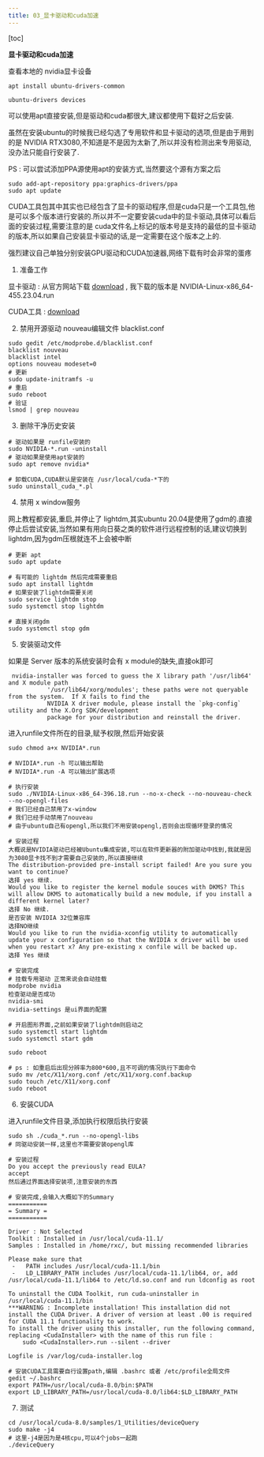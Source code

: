 ```yaml
---
title: 03_显卡驱动和cuda加速
---
```


[toc]


**显卡驱动和cuda加速**

查看本地的 nvidia显卡设备

`apt install ubuntu-drivers-common`

`ubuntu-drivers devices`

可以使用apt直接安装,但是驱动和cuda都很大,建议都使用下载好之后安装.

虽然在安装ubuntu的时候我已经勾选了专用软件和显卡驱动的选项,但是由于用到的是 NVIDIA RTX3080,不知道是不是因为太新了,所以并没有检测出来专用驱动,没办法只能自行安装了.

PS : 可以尝试添加PPA源使用apt的安装方式,当然要这个源有方案之后

``` shell
sudo add-apt-repository ppa:graphics-drivers/ppa
sudo apt update
```

CUDA工具包其中其实也已经包含了显卡的驱动程序,但是cuda只是一个工具包,他是可以多个版本进行安装的.所以并不一定要安装cuda中的显卡驱动,具体可以看后面的安装过程,需要注意的是 cuda文件名上标记的版本号是支持的最低的显卡驱动的版本,所以如果自己安装显卡驱动的话,是一定需要在这个版本之上的.

强烈建议自己单独分别安装GPU驱动和CUDA加速器,网络下载有时会非常的蛋疼

1. 准备工作

显卡驱动 : 从官方网站下载 [download](https://www.nvidia.cn/geforce/drivers/) , 我下载的版本是 NVIDIA-Linux-x86_64-455.23.04.run

CUDA工具 : [download](https://developer.nvidia.com/cuda-downloads?target_os=Linux&target_arch=x86_64&target_distro=Ubuntu&target_version=2004&target_type=runfilelocal)
	
2. 禁用开源驱动 nouveau编辑文件 blacklist.conf

``` shell
sudo gedit /etc/modprobe.d/blacklist.conf
blacklist nouveau
blacklist intel
options nouveau modeset=0
# 更新
sudo update-initramfs -u
# 重启
sudo reboot
# 验证
lsmod | grep nouveau
```

3. 删除干净历史安装

``` shell
# 驱动如果是 runfile安装的
sudo NVIDIA-*.run -uninstall
# 驱动如果是使用apt安装的
sudo apt remove nvidia*

# 卸载CUDA,CUDA默认是安装在 /usr/local/cuda-*下的
sudo uninstall_cuda_*.pl
```
	
4. 禁用 x window服务

网上教程都安装,重启,并停止了 lightdm,其实ubuntu 20.04是使用了gdm的.直接停止后尝试安装,当然如果有用向日葵之类的软件进行远程控制的话,建议切换到lightdm,因为gdm压根就连不上会被中断
``` shell
# 更新 apt
sudo apt update

# 有可能的 lightdm 然后完成需要重启
sudo apt install lightdm 
# 如果安装了lightdm需要关闭
sudo service lightdm stop
sudo systemctl stop lightdm

# 直接关闭gdm
sudo systemctl stop gdm
```
	
5. 安装驱动文件

如果是  Server 版本的系统安装时会有 x module的缺失,直接ok即可

```
 nvidia-installer was forced to guess the X library path '/usr/lib64' and X module path
           '/usr/lib64/xorg/modules'; these paths were not queryable from the system.  If X fails to find the
           NVIDIA X driver module, please install the `pkg-config` utility and the X.Org SDK/development
           package for your distribution and reinstall the driver.
```
	
进入runfile文件所在的目录,赋予权限,然后开始安装
``` shell
sudo chmod a+x NVIDIA*.run

# NVIDIA*.run -h 可以输出帮助
# NVIDIA*.run -A 可以输出扩展选项

# 执行安装
sudo ./NVIDIA-Linux-x86_64-396.18.run --no-x-check --no-nouveau-check --no-opengl-files 
# 我们已经自己禁用了x-window
# 我们已经手动禁用了nouveau
# 由于ubuntu自己有opengl,所以我们不用安装opengl,否则会出现循环登录的情况

# 安装过程
大概说是NVIDIA驱动已经被Ubuntu集成安装,可以在软件更新器的附加驱动中找到,我就是因为3080显卡找不到才需要自己安装的,所以直接继续
The distribution-provided pre-install script failed! Are you sure you want to continue?
选择 yes 继续.
Would you like to register the kernel module souces with DKMS? This will allow DKMS to automatically build a new module, if you install a different kernel later?
选择 No 继续.
是否安装 NVIDIA 32位兼容库
选择NO继续
Would you like to run the nvidia-xconfig utility to automatically update your x configuration so that the NVIDIA x driver will be used when you restart x? Any pre-existing x confile will be backed up.
选择 Yes 继续

# 安装完成
# 挂载专用驱动 正常来说会自动挂载
modprobe nvidia
检查驱动是否成功
nvidia-smi
nvidia-settings 是ui界面的配置

# 开启图形界面,之前如果安装了lightdm则启动之
sudo systemctl start lightdm
sudo systemctl start gdm

sudo reboot

# ps : 如重启后出现分辨率为800*600,且不可调的情况执行下面命令
sudo mv /etc/X11/xorg.conf /etc/X11/xorg.conf.backup
sudo touch /etc/X11/xorg.conf
sudo reboot	
```
	
6. 安装CUDA

进入runfile文件目录,添加执行权限后执行安装

``` shell
sudo sh ./cuda_*.run --no-opengl-libs
# 同驱动安装一样,这里也不需要安装opengl库

# 安装过程
Do you accept the previously read EULA?
accept
然后通过界面选择安装项,注意安装的东西

# 安装完成,会输入大概如下的Summary
===========
= Summary =
===========

Driver : Not Selected
Toolkit : Installed in /usr/local/cuda-11.1/
Samples : Installed in /home/rxc/, but missing recommended libraries

Please make sure that
 -   PATH includes /usr/local/cuda-11.1/bin
 -   LD_LIBRARY_PATH includes /usr/local/cuda-11.1/lib64, or, add /usr/local/cuda-11.1/lib64 to /etc/ld.so.conf and run ldconfig as root

To uninstall the CUDA Toolkit, run cuda-uninstaller in /usr/local/cuda-11.1/bin
***WARNING : Incomplete installation! This installation did not install the CUDA Driver. A driver of version at least .00 is required for CUDA 11.1 functionality to work.
To install the driver using this installer, run the following command, replacing <CudaInstaller> with the name of this run file : 
	sudo <CudaInstaller>.run --silent --driver

Logfile is /var/log/cuda-installer.log

# 安装CUDA工具需要自行设置path,编辑 .bashrc 或者 /etc/profile全局文件
gedit ~/.bashrc 
export PATH=/usr/local/cuda-8.0/bin:$PATH
export LD_LIBRARY_PATH=/usr/local/cuda-8.0/lib64:$LD_LIBRARY_PATH
```

7. 测试
	
``` shell
cd /usr/local/cuda-8.0/samples/1_Utilities/deviceQuery
sudo make -j4
# 这里-j4是因为是4核cpu,可以4个jobs一起跑
./deviceQuery
```